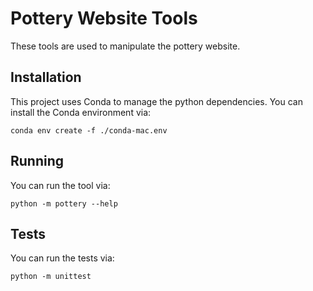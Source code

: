 # Pottery Website Tools

These tools are used to manipulate the pottery website.

## Installation

This project uses Conda to manage the python dependencies. You can install the Conda environment via:

```
conda env create -f ./conda-mac.env
```

## Running

You can run the tool via:

```
python -m pottery --help
```


## Tests

You can run the tests via:

```
python -m unittest
```
